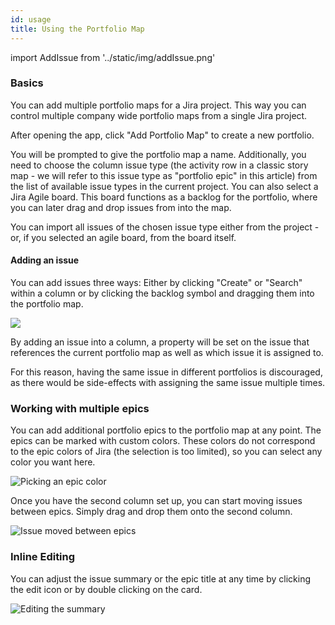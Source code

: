 ```yaml
---
id: usage
title: Using the Portfolio Map
---
```

import AddIssue from '../static/img/addIssue.png'


### Basics

You can add multiple portfolio maps for a Jira project. 
This way you can control multiple company wide portfolio maps from a single Jira project.

After opening the app, click "Add Portfolio Map" to create a new portfolio.

You will be prompted to give the portfolio map a name. Additionally, you need to 
choose the column issue type (the activity row in a classic story map - we will refer to
this issue type as "portfolio epic" in this article)  from the list
of available issue types in the current project. You can also select a Jira Agile board.
This board functions as a backlog for the portfolio, where you can later drag and drop
issues from into the map.

You can import all issues of the chosen issue type either from the project - or, if you
selected an agile board, from the board itself.
 
#### Adding an issue

You can add issues three ways: Either by clicking "Create" or "Search" within a column
or by clicking the backlog symbol and dragging them into the portfolio map.

<img src={AddIssue} />

By adding an issue into a column, a property will be set on the issue 
that references the current portfolio map as well as which issue it is assigned to.

For this reason, having the same issue in different portfolios is discouraged, as there would
be side-effects with assigning the same issue multiple times.


### Working with multiple epics

You can add additional portfolio epics to the portfolio map at any point. The epics can be marked
with custom colors. These colors do not correspond to the epic colors of Jira (the selection
 is too limited), so you can select any color you want here.

![Picking an epic color](/img/smfree/smetutorial4.png)

Once you have the second column set up, you can start moving issues between epics. Simply drag
and drop them onto the second column.

![Issue moved between epics](/img/smfree/smetutorial5.png)

### Inline Editing

You can adjust the issue summary or the epic title at any time by clicking the edit icon
or by double clicking on the card.

![Editing the summary](/img/smfree/smetutorial6.png)
